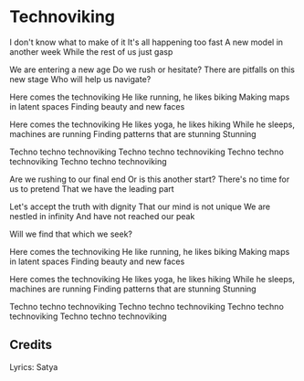 # Technoviking

I don't know what to make of it
It's all happening too fast
A new model in another week
While the rest of us just gasp

We are entering a new age
Do we rush or hesitate?
There are pitfalls on this new stage
Who will help us navigate?

Here comes the technoviking
He like running, he likes biking
Making maps in latent spaces
Finding beauty and new faces

Here comes the technoviking
He likes yoga, he likes hiking
While he sleeps, machines are running
Finding patterns that are stunning
Stunning

Techno techno technoviking
Techno techno technoviking
Techno techno technoviking
Techno techno technoviking

Are we rushing to our final end
Or is this another start?
There's no time for us to pretend
That we have the leading part

Let's accept the truth with dignity
That our mind is not unique
We are nestled in infinity
And have not reached our peak

Will we find that which we seek?

Here comes the technoviking
He like running, he likes biking
Making maps in latent spaces
Finding beauty and new faces

Here comes the technoviking
He likes yoga, he likes hiking
While he sleeps, machines are running
Finding patterns that are stunning
Stunning

Techno techno technoviking
Techno techno technoviking
Techno techno technoviking
Techno techno technoviking

## Credits

Lyrics: Satya
